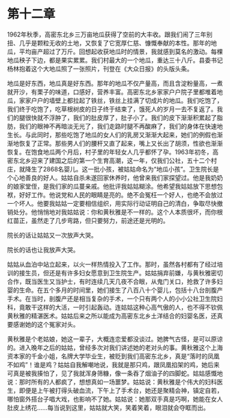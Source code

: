    

# 第十二章

1962年秋季，高密东北乡三万亩地瓜获得了空前的大丰收。跟我们闹了三年别扭、几乎是颗粒无收的土地，又恢复了它宽厚仁慈、慷慨奉献的本性。那年的地瓜，平均亩产超过了万斤。回想起收获地瓜时的情景，我就感到莫名的激动。每棵地瓜秧子下边，都是果实累累。我们村最大的一个地瓜，重达三十八斤。县委书记杨林抱着这个大地瓜照了一张照片，刊登在《大众日报》的头版头条。

地瓜是好东西，地瓜真是好东西。那年的地瓜不仅产量高，而且含淀粉量高，一煮就开沙，有栗子的味道，口感好，营养丰富。高密东北乡家家户户院子里都堆着地瓜，家家户户的墙壁上都拉起了铁丝，铁丝上挂满了切成片的地瓜。我们吃饱了，我们终于吃饱了，吃草根树皮的日子终于结束了，饿死人的岁月一去不复返了。我们的腿很快就不浮肿了，我们的肚皮厚了，肚子小了。我们的皮下渐渐积累起了脂肪，我们的眼神不再暗淡无光了，我们走路时腿不再酸麻了，我们的身体在快速地生长。与此同时，那些吃饱了地瓜的女人们的乳房又渐渐大起来，她们的例假也渐渐地恢复了正常。那些男人们的腰杆又直了起来，嘴上又长出了胡须，性欲也渐渐恢复。在饱食地瓜两个月后，村子里的年轻女人几乎都怀了孕。1963年初冬，高密东北乡迎来了建国之后的第一个生育高潮，这一年，仅我们公社，五十二个村庄，就降生了2868名婴儿。这一批小孩，被姑姑命名为“地瓜小孩”。卫生院长是个心地善良的好人。姑姑自杀未遂回家休养时，他曾来我们家探望过。他是我奶奶的娘家堂侄，是我们家的瓜蔓亲戚。他批评我姑姑糊涂。他希望我姑姑放下思想包袱，好好工作。他说党和人民的眼睛是亮的。绝不会冤枉一个好人，也绝不会放过一个坏人。他要我姑姑一定要相信组织，用实际行动证明自己的清白，争取尽快撤销处分。他悄悄地对我姑姑说：你和黄秋雅是不一样的。这个人本质很坏，而你根红苗正，虽然走了几步弯路，但只要努力，前途还是光明的。

院长的话让姑姑又一次放声大哭。

院长的话也让我放声大哭。

姑姑从血泊中站立起来，以火一样热情投入了工作。那时，虽然各村都有了经过培训的接生员，但还是有许多妇女愿意到卫生院生产。姑姑捐弃前嫌，与黄秋雅密切合作，既当医生又当护士，有时连续几天几夜不合眼，从鬼门关口，抢救了许多妇婴的生命。在五个多月的时间里，她们接生了八百八十个婴儿，包括十八台剖腹产手术。在当时，剖腹产还是相当复杂的手术，一个只有两个人的小小公社卫生院妇科，竟敢干这样的大活，一时引起轰动。连姑姑这种心高气傲的人，也不得不钦佩黄秋雅的精湛医术。姑姑后来之所以能成为高密东北乡土洋结合的妇婴名医，还真要感谢她的这个冤家对头。

黄秋雅是个老姑娘，她这一辈子，大概连恋爱都没谈过。她脾气古怪，是可以原谅的。进入晚年之后的姑姑，曾经多次对我们讲述她的老对头的事。黄秋雅这个上海资本家的千金小姐，名牌大学毕业生，被贬到我们高密东北乡，真是“落时的凤凰不如鸡”！谁是鸡？姑姑自我解嘲地说，我就是那只鸡，跟凤凰掐架的鸡，她后来可真是被我揍怕了，见了我就浑身筛糠，像一条吞了烟油子的四脚蛇。姑姑感慨地说：那时所有的人都疯了，想想真如一场噩梦。姑姑说：黄秋雅是个伟大的妇科医生，即便是上午被打得头破血流，下午上了手术台，她还是聚精会神，镇定自若，哪怕窗外搭台子唱大戏，也影响不了她。姑姑说：她那双手真是巧啊，她能在女人肚皮上绣花……每当说到这里，姑姑就大笑，笑着笑着，眼泪就会夺眶而出。